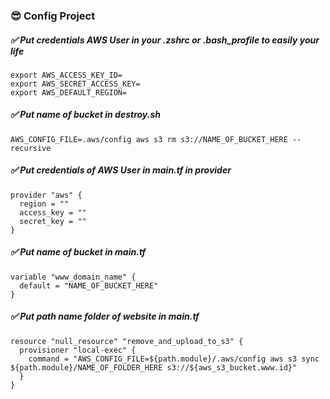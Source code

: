 ### 😎 Config Project

##### ✅ Put credentials AWS User in your .zshrc or .bash_profile to easily your life

```
export AWS_ACCESS_KEY_ID=
export AWS_SECRET_ACCESS_KEY=
export AWS_DEFAULT_REGION=
```

##### ✅ Put name of bucket in destroy.sh

```
AWS_CONFIG_FILE=.aws/config aws s3 rm s3://NAME_OF_BUCKET_HERE --recursive
```

##### ✅ Put credentials of AWS User in main.tf in provider

```
provider "aws" {
  region = ""
  access_key = ""
  secret_key = ""
}
```

##### ✅ Put name of bucket in main.tf

```
variable "www_domain_name" {
  default = "NAME_OF_BUCKET_HERE"
}
```

##### ✅ Put path name folder of website in main.tf

```
resource "null_resource" "remove_and_upload_to_s3" {
  provisioner "local-exec" {
    command = "AWS_CONFIG_FILE=${path.module}/.aws/config aws s3 sync ${path.module}/NAME_OF_FOLDER_HERE s3://${aws_s3_bucket.www.id}"
  }
}
```
